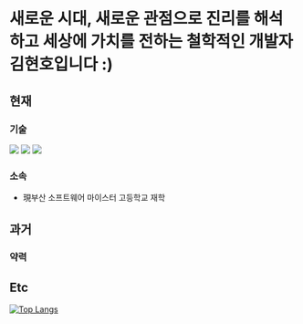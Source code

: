 # 새로운 시대, 새로운 관점으로 진리를 해석하고 세상에 가치를 전하는 철학적인 개발자 김현호입니다 :)
## 현재
### 기술<!--기술 간격(tab)-->
![](https://img.shields.io/badge/C-00599C?style=for-the-badge&logo=c&logoColor=white)  ![](https://img.shields.io/badge/HTML-239120?style=for-the-badge&logo=html5&logoColor=white)  ![](https://img.shields.io/badge/CSS-239120?&style=for-the-badge&logo=css3&logoColor=white)  
### 소속
- 現부산 소프트웨어 마이스터 고등학교 재학
## 과거
### 약력
## Etc
[![Top Langs](https://github-readme-stats.vercel.app/api/top-langs/?username=Stephan1226)](https://github.com/anuraghazra/github-readme-stats)
